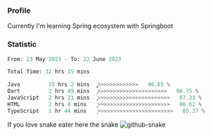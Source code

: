 ### Profile 

Currently I'm learning Spring ecosystem with Springboot

### Statistic
<!--START_SECTION:waka-->

```python
From: 23 May 2023 - To: 22 June 2023

Total Time: 32 hrs 15 mins

Java         15 hrs 2 mins   ͎͎͎͎͎͎͎͎͎͎͎̝>>>>>>>>>>>>>   46.65 %
Dart         2 hrs 49 mins   ͎͎͕>>>>>>>>>>>>>>>>>>>>>>   08.75 %
JavaScript   2 hrs 21 mins   ͎̞>>>>>>>>>>>>>>>>>>>>>>>   07.33 %
HTML         2 hrs 8 mins    ͎̝>>>>>>>>>>>>>>>>>>>>>>>   06.62 %
TypeScript   1 hr 44 mins    ͎>>>>>>>>>>>>>>>>>>>>>>>>   05.37 %
```

<!--END_SECTION:waka-->

If you love snake eater here the snake 
<picture>
  <source media="(prefers-color-scheme: dark)" srcset="https://github.com/pradana4648/pradana4648/blob/c0566a83ca6ea5f2e46bab00e717c4c82b4b5c4c/github-contribution-grid-snake-dark.svg" />
  <source media="(prefers-color-scheme: light)" srcset="https://github.com/pradana4648/pradana4648/blob/c0566a83ca6ea5f2e46bab00e717c4c82b4b5c4c/github-contribution-grid-snake.svg" />
  <img alt="github-snake" src="https://github.com/pradana4648/pradana4648/blob/c0566a83ca6ea5f2e46bab00e717c4c82b4b5c4c/github-contribution-grid-snake.svg" />
</picture>

